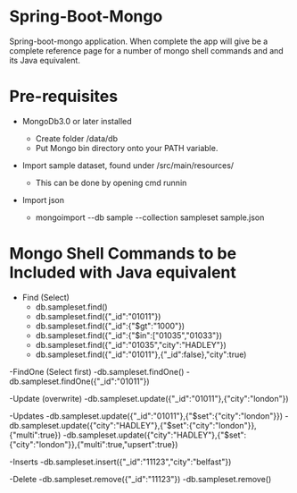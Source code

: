# Spring-Boot-Mongo
Spring-boot-mongo application.
When complete the app will give be a complete reference page for a number of mongo shell commands and
and its Java equivalent.

# Pre-requisites
- MongoDb3.0 or later installed
	- Create folder /data/db
	- Put Mongo bin directory onto your PATH variable.
	
- Import sample dataset, found under /src/main/resources/
	- This can be done by opening  cmd runnin

- Import json
    - mongoimport --db sample --collection sampleset sample.json

# Mongo Shell Commands to be Included with Java equivalent
- Find (Select)
    - db.sampleset.find()
    - db.sampleset.find({"_id":"01011"})
    - db.sampleset.find({"_id":{"$gt":"1000"})
    - db.sampleset.find({"_id":{"$in":["01035","01033"}) 
    - db.sampleset.find({"_id":"01035","city":"HADLEY"})
    - db.sampleset.find({"_id":"01011"},{"_id":false},"city":true)


-FindOne (Select first)
    -db.sampleset.findOne()
    -db.sampleset.findOne({"_id":"01011"})

-Update (overwrite)
    -db.sampleset.update({"_id":"01011"},{"city":"london"})

-Updates
    -db.sampleset.update({"_id":"01011"},{"$set":{"city":"london"}})
    -db.sampleset.update({"city":"HADLEY"},{"$set":{"city":"london"}},{"multi":true})
    -db.sampleset.update({"city":"HADLEY"},{"$set":{"city":"london"}},{"multi":true,"upsert":true})


-Inserts
    -db.sampleset.insert({"_id":"11123","city":"belfast"})
    
-Delete
    -db.sampleset.remove({"_id":"11123"})
    -db.sampleset.remove()
     
